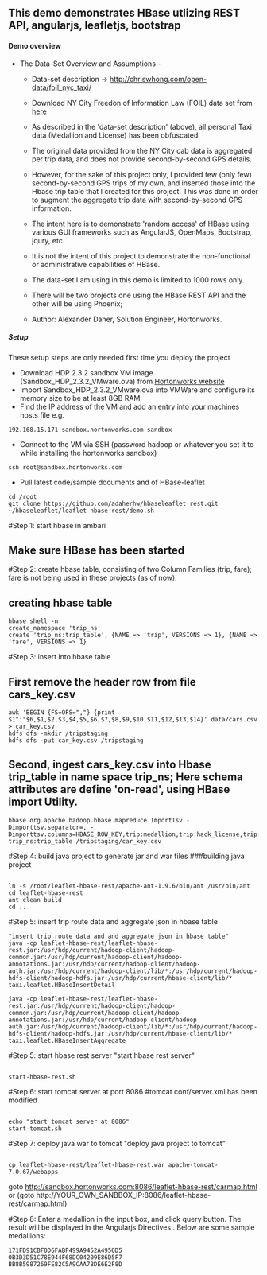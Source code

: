 ## This demo demonstrates HBase utlizing REST API, angularjs, leafletjs, bootstrap


#### Demo overview

- The Data-Set Overview and Assumptions -
  - Data-set description -> http://chriswhong.com/open-data/foil_nyc_taxi/
  - Download NY City Freedon of Information Law (FOIL) data set from [here](http://chriswhong.com/open-data/foil_nyc_taxi/)
  - As described in the 'data-set description' (above), all personal Taxi data (Medallion and License) has been obfuscated.
  - The original data provided from the NY City cab data is aggregated per trip data, and does not provide second-by-second
     GPS details. 
  - However, for the sake of this project only, I provided few (only few) second-by-second GPS trips of my own, and
     inserted those into the Hbase trip table that I created for this project. This was done in order to augment the aggregate trip data with second-by-second GPS information.
  - The intent here is to demonstrate 'random access' of HBase using various GUI frameworks such as AngularJS, OpenMaps, Bootstrap, jqury, etc. 
  - It is not the intent of this project to  demonstrate the non-functional or administrative capabilities of HBase.
  - The data-set I am using in this demo is limited to 1000 rows only. 
  - There will be two projects one using the HBase REST API and the other will be using Phoenix;   

  - Author: Alexander Daher, Solution Engineer, Hortonworks.

##### Setup 

These setup steps are only needed first time you deploy the project

- Download HDP 2.3.2 sandbox VM image (Sandbox_HDP_2.3.2_VMware.ova) from [Hortonworks website](http://hortonworks.com/products/hortonworks-sandbox/#install)
- Import Sandbox_HDP_2.3.2_VMware.ova into VMWare and configure its memory size to be at least 8GB RAM 
- Find the IP address of the VM and add an entry into your machines hosts file e.g.
```
192.168.15.171 sandbox.hortonworks.com sandbox    
```
- Connect to the VM via SSH (password hadoop or whatever you set it to while installing the hortonworks sandbox)
```
ssh root@sandbox.hortonworks.com
```
- Pull latest code/sample documents and of HBase-leaflet
```
cd /root
git clone https://github.com/adaherhw/hbaseleaflet_rest.git
~/hbaseleaflet/leaflet-hbase-rest/demo.sh
```
#Step 1: start hbase in ambari
## Make sure HBase has been started

#Step 2: create hbase table, consisting of two Column Families (trip, fare); fare is not being used in these projects (as of now).
## creating hbase table
```
hbase shell -n 
create_namespace 'trip_ns'
create 'trip_ns:trip_table', {NAME => 'trip', VERSIONS => 1}, {NAME => 'fare', VERSIONS => 1}
```

#Step 3: insert into hbase table 
## First remove the header row from file cars_key.csv
```
awk 'BEGIN {FS=OFS=","} {print $1":"$6,$1,$2,$3,$4,$5,$6,$7,$8,$9,$10,$11,$12,$13,$14}' data/cars.csv > car_key.csv
hdfs dfs -mkdir /tripstaging
hdfs dfs -put car_key.csv /tripstaging
```

## Second, ingest cars_key.csv into Hbase trip_table in name space trip_ns; Here schema attributes are define 'on-read', using HBase import Utility.
```
hbase org.apache.hadoop.hbase.mapreduce.ImportTsv -Dimporttsv.separator=, -Dimporttsv.columns=HBASE_ROW_KEY,trip:medallion,trip:hack_license,trip:vendor_id,trip:rate_code,trip:store_and_fwd_flag,trip:pickup_datetime,trip:dropoff_datetime,trip:passenger_count,trip:trip_time_in_secs,trip:trip_distance,trip:pickup_longitude,trip:pickup_latitude,trip:dropoff_longitude,trip:dropoff_latitude trip_ns:trip_table /tripstaging/car_key.csv
```
#Step 4: build java project to generate jar and war files
###building java project
```

ln -s /root/leaflet-hbase-rest/apache-ant-1.9.6/bin/ant /usr/bin/ant
cd leaflet-hbase-rest
ant clean build
cd ..
```
#Step 5: insert trip route data and aggregate json in hbase table
```
"insert trip route data and and aggregate json in hbase table"
java -cp leaflet-hbase-rest/leaflet-hbase-rest.jar:/usr/hdp/current/hadoop-client/hadoop-common.jar:/usr/hdp/current/hadoop-client/hadoop-annotations.jar:/usr/hdp/current/hadoop-client/hadoop-auth.jar:/usr/hdp/current/hadoop-client/lib/*:/usr/hdp/current/hadoop-hdfs-client/hadoop-hdfs.jar:/usr/hdp/current/hbase-client/lib/* taxi.leaflet.HBaseInsertDetail
```
```
java -cp leaflet-hbase-rest/leaflet-hbase-rest.jar:/usr/hdp/current/hadoop-client/hadoop-common.jar:/usr/hdp/current/hadoop-client/hadoop-annotations.jar:/usr/hdp/current/hadoop-client/hadoop-auth.jar:/usr/hdp/current/hadoop-client/lib/*:/usr/hdp/current/hadoop-hdfs-client/hadoop-hdfs.jar:/usr/hdp/current/hbase-client/lib/* taxi.leaflet.HBaseInsertAggregate
```

#Step 5: start hbase rest server
"start hbase rest server"
```

start-hbase-rest.sh
```
#Step 6: start tomcat server at port 8086
#tomcat conf/server.xml has been modified
```

echo "start tomcat server at 8086"
start-tomcat.sh
```
#Step 7: deploy java war to tomcat
"deploy java project to tomcat"
```

cp leaflet-hbase-rest/leaflet-hbase-rest.war apache-tomcat-7.0.67/webapps
```

goto http://sandbox.hortonworks.com:8086/leaflet-hbase-rest/carmap.html or
(goto http://YOUR_OWN_SANBBOX_IP:8086/leaflet-hbase-rest/carmap.html)

#Step 8: Enter a medallion in the input box, and click query button. The result will be displayed in the Angularjs Directives .
Below are some sample medallions:
```
171FD91CBF0D6FABF499A9452A4950D5
0B3D3D51C78E944F68DC04209E86D5F7
BB8B5987269FE82C5A9CAA78DE6E2F8D
```
